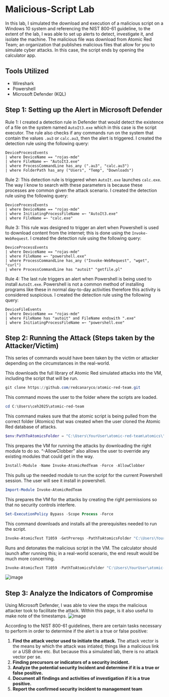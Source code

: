 # Malicious-Script Lab
In this lab, I simulated the download and execution of a malicious script on a Windows 10 system and referencing the NIST 800-61 guideline, to the extent of the lab, I was able to set up alerts to detect, investigate it, and isolate the machine. The malicious file was download from Atomic Red Team; an organization that publishes malicious files that allow for you to simulate cyber attacks. In this case, the script ends by opening the calculator app.

## Tools Utilized
- Wireshark
- Powershell
- Microsoft Defender (KQL)

## Step 1: Setting up the Alert in Microsoft Defender
Rule 1:
I created a detection rule in Defender that would detect the existence of a file on the system named `AutoIt3.exe` which in this case is the script executor. The rule also checks if any commands run on the system that contain the values `.au3` or `calc.au3`, then the alert is triggered.
I created the detection rule using the following query:
```kql
DeviceProcessEvents
| where DeviceName == "rojas-mde"
| where FileName =~ "AutoIt3.exe"
| where ProcessCommandLine has_any (".au3", "calc.au3")
| where FolderPath has_any ("Users", "Temp", "Downloads")
```
Rule 2:
This detection rule is triggered when `AutoIt.exe` launches `calc.exe`. The way I know to search with these parameters is because these processes are common given the attack scenario.
I created the detection rule using the following query:
```kql
DeviceProcessEvents
| where DeviceName == "rojas-mde"
| where InitiatingProcessFileName =~ "AutoIt3.exe"
| where FileName =~ "calc.exe"
```
Rule 3:
This rule was designed to trigger an alert when Powershell is used to download content from the internet; this is done using the `Invoke-WebRequest`.
I created the detection rule using the following query:
```kql
DeviceProcessEvents
| where DeviceName == "rojas-mde"
| where FileName =~ "powershell.exe"
| where ProcessCommandLine has_any ("Invoke-WebRequest", "wget", "curl")
| where ProcessCommandLine has "autoit" "getfile.pl"
```
Rule 4:
The last rule triggers an alert when Powershell is being used to install `AutoIt.exe`. Powershell is not a common method of installing programs like these in normal day-to-day activities therefore this activity is considered suspicious.
I created the detection rule using the following query:
```kql
DeviceFileEvents
| where DeviceName == "rojas-mde"
| where FileName has "autoit" and FileName endswith ".exe"
| where InitiatingProcessFileName =~ "powershell.exe"
```
## Step 2: Running the Attack (Steps taken by the Attacker/Victim)
This series of commands would have been taken by the victim or attacker depending on the circumstances in the real-world.

This downloads the full library of Atomic Red simulated attacks into the VM, including the script that will be run. 
```powershell
git clone https://github.com/redcanaryco/atomic-red-team.git
```
This command moves the user to the folder where the scripts are loaded.
```powershell
cd C:\Users\ceh2025\atomic-red-team
```
This command makes sure that the atomic script is being pulled from the correct folder (Atomics) that was created when the user cloned the Atomic Red database of attacks.
```powershell
$env:PathToAtomicsFolder = "C:\Users\YourUser\atomic-red-team\atomics\"
```
This prepares the VM for running the attacks by downloading the right module to do so. “-AllowClobber” also allows the user to override any existing modules that could get in the way.
```powershell
Install-Module -Name Invoke-AtomicRedTeam -Force -AllowClobber
```
This pulls up the needed module to run the script for the current Powershell session. The user will see it install in powershell.
```powershell
Import-Module Invoke-AtomicRedTeam
```
This prepares the VM for the attacks by creating the right permissions so that no security controls interfere.
```powershell
Set-ExecutionPolicy Bypass -Scope Process -Force
```
This command downloads and installs all the prerequisites needed to run the script.
```powershell
Invoke-AtomicTest T1059 -GetPrereqs -PathToAtomicsFolder "C:\Users\YourUser\atomic-red-team\atomics\"
```
Runs and detonates the malicious script in the VM. The calculator should launch after running this; in a real-world scenario, the end result would be much more concerning.
```powershell
Invoke-AtomicTest T1059 -PathToAtomicsFolder "C:\Users\YourUser\atomic-red-team\atomics\"
```
![image](https://github.com/user-attachments/assets/6db2f87a-4951-4020-bde6-366ef5f1e45f)

## Step 3: Analyze the Indicators of Compromise
Using Microsoft Defender, I was able to view the steps the malicious attacker took to facilitate the attack. Within this page, is it also useful to make note of the timestamps.
![image](https://github.com/user-attachments/assets/05ecd3d7-301a-467b-a9dc-5a1e7745c945)

According to the NIST 800-61 guidelines, there are certain tasks necessary to perform in order to determine if the alert is a true or false positive:
1. **Find the attack vector used to initiate the attack.** The attack vector is the means by which the attack was intiated; things like a malicious link or a USB drive etc. But because this a simulated lab, there is no attack vector per se.
2. **Finding precursors or indicators of a security incident.**
3. **Analyze the potential security Incident and determine if it is a true or false positive.**
4. **Document all findings and activities of investigation if it is a true positive.**
5. **Report the confirmed security incident to management team**


